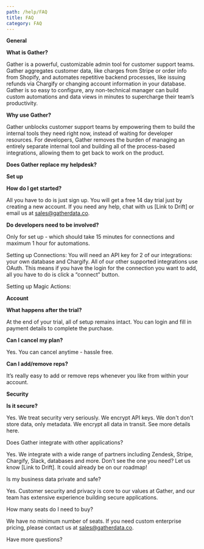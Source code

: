 ```yaml
---
path: /help/FAQ
title: FAQ
category: FAQ
---
```

**General**

**What is Gather?**

Gather is a powerful, customizable admin tool for customer support teams. Gather aggregates customer data, like charges from Stripe or order info from Shopify, and automates repetitive backend processes, like issuing refunds via Chargify or changing account information in your database. Gather is so easy to configure, any non-technical manager can build custom automations and data views in minutes to supercharge their team’s productivity.

**Why use Gather?**

Gather unblocks customer support teams by empowering them to build the internal tools they need right now, instead of waiting for developer resources. For developers, Gather removes the burden of managing an entirely separate internal tool and building all of the process-based integrations, allowing them to get back to work on the product.

**Does Gather replace my helpdesk?**

**Set up**

**How do I get started?**

All you have to do is just sign up. You will get a free 14 day trial just by creating a new account. If you need any help, chat with us \[Link to Drift] or email us at sales@gatherdata.co.

**Do developers need to be involved?**

Only for set up - which should take 15 minutes for connections and maximum 1 hour for automations.

Setting up Connections: You will need an API key for 2 of our integrations: your own database and Chargify. All of our other supported integrations use OAuth. This means if you have the login for the connection you want to add, all you have to do is click a “connect” button.

Setting up Magic Actions:

**Account**

**What happens after the trial?**

At the end of your trial, all of setup remains intact. You can login and fill in payment details to complete the purchase.

**Can I cancel my plan?**

Yes. You can cancel anytime - hassle free.

**Can I add/remove reps?**

It’s really easy to add or remove reps whenever you like from within your account.

**Security**

**Is it secure?**

Yes. We treat security very seriously. We encrypt API keys. We don't don't store data, only metadata. We encrypt all data in transit. See more details here.



Does Gather integrate with other applications?

Yes. We integrate with a wide range of partners including Zendesk, Stripe, Chargify, Slack, databases and more. Don’t see the one you need? Let us know \[Link to Drift]. It could already be on our roadmap!



Is my business data private and safe?

Yes. Customer security and privacy is core to our values at Gather, and our team has extensive experience building secure applications.



How many seats do I need to buy?

We have no minimum number of seats. If you need custom enterprise pricing, please contact us at sales@gatherdata.co.

Have more questions?
